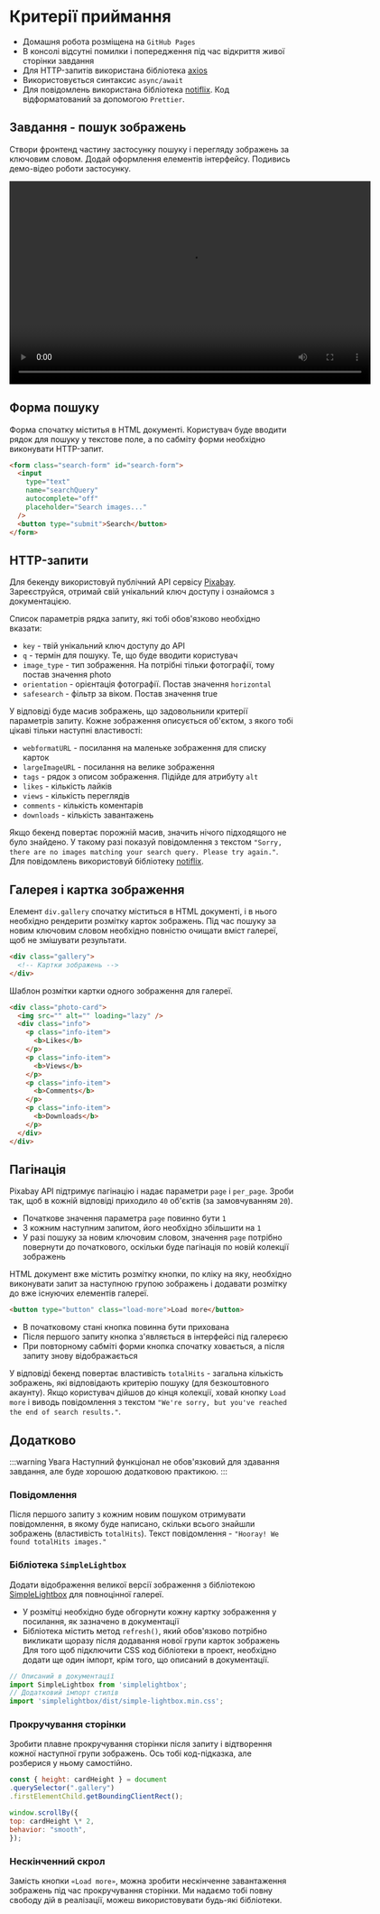 # Критерії приймання

- Домашня робота розміщена на `GitHub Pages`
- В консолі відсутні помилки і попередження під час відкриття живої сторінки завдання
- Для HTTP-запитів використана бібліотека [axios](https://axios-http.com/)
- Використовується синтаксис `async/await`
- Для повідомлень використана бібліотека [notiflix](https://github.com/notiflix/Notiflix#readme).
  Код відформатований за допомогою `Prettier`.

## Завдання - пошук зображень

Створи фронтенд частину застосунку пошуку і перегляду зображень за ключовим словом. Додай оформлення елементів інтерфейсу. Подивись демо-відео роботи застосунку.

<div style="margin-inline:auto;margin-bottom:20px;width:640px;height:360px">
  <video src="./example/gallery__example--1.mp4" preload="auto" controls="" style="width: 100%; height: 100%;"></video>
</div>

## Форма пошуку

Форма спочатку міститья в HTML документі. Користувач буде вводити рядок для пошуку у текстове поле, а по сабміту форми необхідно виконувати HTTP-запит.

```html
<form class="search-form" id="search-form">
  <input
    type="text"
    name="searchQuery"
    autocomplete="off"
    placeholder="Search images..."
  />
  <button type="submit">Search</button>
</form>
```

## HTTP-запити

Для бекенду використовуй публічний API сервісу [Pixabay](https://pixabay.com/api/docs/). Зареєструйся, отримай свій унікальний ключ доступу і ознайомся з документацією.

Список параметрів рядка запиту, які тобі обов'язково необхідно вказати:

- `key` - твій унікальний ключ доступу до API
- `q` - термін для пошуку. Те, що буде вводити користувач
- `image_type` - тип зображення. На потрібні тільки фотографії, тому постав значення photo
- `orientation` - орієнтація фотографії. Постав значення `horizontal`
- `safesearch` - фільтр за віком. Постав значення true

У відповіді буде масив зображень, що задовольнили критерії параметрів запиту. Кожне зображення описується об'єктом, з якого тобі цікаві тільки наступні властивості:

- `webformatURL` - посилання на маленьке зображення для списку карток
- `largeImageURL` - посилання на велике зображення
- `tags` - рядок з описом зображення. Підійде для атрибуту `alt`
- `likes` - кількість лайків
- `views` - кількість переглядів
- `comments` - кількість коментарів
- `downloads` - кількість завантажень

Якщо бекенд повертає порожній масив, значить нічого підходящого не було знайдено. У такому разі показуй повідомлення з текстом `"Sorry, there are no images matching your search query. Please try again."`. Для повідомлень використовуй бібліотеку [notiflix](https://github.com/notiflix/Notiflix#readme).

## Галерея і картка зображення

Елемент `div.gallery` спочатку міститься в HTML документі, і в нього необхідно рендерити розмітку карток зображень. Під час пошуку за новим ключовим словом необхідно повністю очищати вміст галереї, щоб не змішувати результати.

```html
<div class="gallery">
  <!-- Картки зображень -->
</div>
```

Шаблон розмітки картки одного зображення для галереї.

```html
<div class="photo-card">
  <img src="" alt="" loading="lazy" />
  <div class="info">
    <p class="info-item">
      <b>Likes</b>
    </p>
    <p class="info-item">
      <b>Views</b>
    </p>
    <p class="info-item">
      <b>Comments</b>
    </p>
    <p class="info-item">
      <b>Downloads</b>
    </p>
  </div>
</div>
```

## Пагінація

Pixabay API підтримує пагінацію і надає параметри `page` і `per_page`. Зроби так, щоб в кожній відповіді приходило `40` об'єктів (за замовчуванням `20`).

- Початкове значення параметра `page` повинно бути `1`
- З кожним наступним запитом, його необхідно збільшити на `1`
- У разі пошуку за новим ключовим словом, значення `page` потрібно повернути до початкового, оскільки буде пагінація по новій колекції зображень

HTML документ вже містить розмітку кнопки, по кліку на яку, необхідно виконувати запит за наступною групою зображень і додавати розмітку до вже існуючих елементів галереї.

```html
<button type="button" class="load-more">Load more</button>
```

- В початковому стані кнопка повинна бути прихована
- Після першого запиту кнопка з'являється в інтерфейсі під галереєю
- При повторному сабміті форми кнопка спочатку ховається, а після запиту знову відображається

У відповіді бекенд повертає властивість `totalHits` - загальна кількість зображень, які відповідають критерію пошуку (для безкоштовного акаунту). Якщо користувач дійшов до кінця колекції, ховай кнопку `Load more` і виводь повідомлення з текстом `"We're sorry, but you've reached the end of search results."`.

## Додатково

:::warning Увага
Наступний функціонал не обов'язковий для здавання завдання, але буде хорошою додатковою практикою.
:::

### Повідомлення

Після першого запиту з кожним новим пошуком отримувати повідомлення, в якому буде написано, скільки всього знайшли зображень (властивість `totalHits`). Текст повідомлення - `"Hooray! We found totalHits images."`

### Бібліотека `SimpleLightbox`

Додати відображення великої версії зображення з бібліотекою [SimpleLightbox](https://simplelightbox.com/) для повноцінної галереї.

- У розмітці необхідно буде обгорнути кожну картку зображення у посилання, як зазначено в документації
- Бібліотека містить метод `refresh()`, який обов'язково потрібно викликати щоразу після додавання нової групи карток зображень
  Для того щоб підключити CSS код бібліотеки в проект, необхідно додати ще один імпорт, крім того, що описаний в документації.

```js
// Описаний в документації
import SimpleLightbox from 'simplelightbox';
// Додатковий імпорт стилів
import 'simplelightbox/dist/simple-lightbox.min.css';
```

### Прокручування сторінки

Зробити плавне прокручування сторінки після запиту і відтворення кожної наступної групи зображень. Ось тобі код-підказка, але розберися у ньому самостійно.

```js
const { height: cardHeight } = document
.querySelector(".gallery")
.firstElementChild.getBoundingClientRect();

window.scrollBy({
top: cardHeight \* 2,
behavior: "smooth",
});
```

### Нескінченний скрол

Замість кнопки `«Load more»`, можна зробити нескінченне завантаження зображень під час прокручування сторінки. Ми надаємо тобі повну свободу дій в реалізації, можеш використовувати будь-які бібліотеки.
